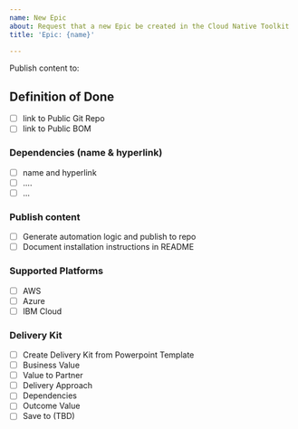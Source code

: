 ```yaml
---
name: New Epic
about: Request that a new Epic be created in the Cloud Native Toolkit
title: 'Epic: {name}'

---
```


Publish content to: 

## Definition of Done

- [ ] link to Public Git Repo 
- [ ] link to Public BOM

### Dependencies (name & hyperlink)

- [ ] name and hyperlink
- [ ] ....
- [ ] ...

### Publish content

- [ ] Generate automation logic and publish to repo 
- [ ] Document installation instructions in README 

### Supported Platforms

- [ ] AWS
- [ ] Azure
- [ ] IBM Cloud

### Delivery Kit

- [ ] Create Delivery Kit from Powerpoint Template 
- [ ] Business Value
- [ ] Value to Partner
- [ ] Delivery Approach
- [ ] Dependencies 
- [ ] Outcome Value
- [ ] Save to (TBD)

